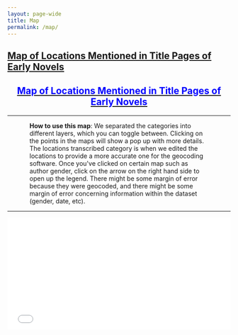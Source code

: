 ```yaml
---
layout: page-wide
title: Map
permalink: /map/
---
```


## [Map of Locations Mentioned in Title Pages of Early Novels](https://arcg.is/1XuzzH)

<h2 align="center"><a href="https://arcg.is/1XuzzH" target="blank"><font color="blue">Map of Locations Mentioned in Title Pages of Early Novels</font></a></h2>

---
<p style="margin-left: 50px; margin-right: 50px"><b>How to use this map</b>:
  We separated the categories into different layers, which you can toggle between. Clicking on the points in the maps will show a pop up with more details. The locations transcribed category is when we edited the locations to provide a more accurate one for the geocoding software. Once you've clicked on certain map such as author gender, click on the arrow on the right hand side to open up the legend.
  There might be some margin of error because they were geocoded, and there might be some margin of error concerning information within the dataset (gender, date, etc).
</p>

---
<style>.embed-container {position: relative; padding-bottom: 50%; height: 0; max-width: 100%;} .embed-container iframe, .embed-container object, .embed-container iframe{position: absolute; top: 0; left: 0; width: 100%; height: 100%;} small{position: absolute; z-index: 40; bottom: 0; margin-bottom: -15px;}</style>
<div class="embed-container"><iframe width="500" height="400" frameborder="0" scrolling="no" marginheight="0" marginwidth="0" title="Early Novels Title Locations 2019" src="//upenn.maps.arcgis.com/apps/Embed/index.html?webmap=bea6dcadf7f74ea199b1328d7a17a095&extent=-101.5526,-18.0064,-15.3319,22.3232&home=true&zoom=true&previewImage=false&scale=true&details=true&legendlayers=true&active_panel=legend&disable_scroll=true&theme=light"></iframe></div>
